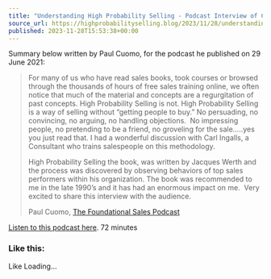 ```yaml
---
title: "Understanding High Probability Selling - Podcast Interview of Carl Ingalls by Paul Cuomo"
source_url: https://highprobabilityselling.blog/2023/11/28/understanding-high-probability-selling-podcast-interview-of-carl-ingalls-by-paul-cuomo
published: 2023-11-28T15:53:38+00:00
---
```

Summary below written by Paul Cuomo, for the podcast he published on 29 June 2021: 



> For many of us who have read sales books, took courses or browsed through the thousands of hours of free sales training online, we often notice that much of the material and concepts are a regurgitation of past concepts. High Probability Selling is not. High Probability Selling is a way of selling without “getting people to buy.” No persuading, no convincing, no arguing, no handling objections.  No impressing people, no pretending to be a friend, no groveling for the sale…..yes you just read that. I had a wonderful discussion with Carl Ingalls, a Consultant who trains salespeople on this methodology.
> 
> 
> High Probability Selling the book, was written by Jacques Werth and the process was discovered by observing behaviors of top sales performers within his organization. The book was recommended to me in the late 1990’s and it has had an enormous impact on me.  Very excited to share this interview with the audience.
> 
> 
> Paul Cuomo, [The Foundational Sales Podcast](https://podcasts.apple.com/us/podcast/the-foundational-sales-podcast/id1556065044)


[Listen to this podcast here](https://podcasts.apple.com/us/podcast/high-probability-selling-with-carl-ingalls/id1556065044?i=1000527308895). 72 minutes



### Like this:

Like Loading...
